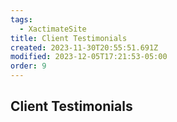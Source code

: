 ```yaml
---
tags:
  - XactimateSite
title: Client Testimonials
created: 2023-11-30T20:55:51.691Z
modified: 2023-12-05T17:21:53-05:00
order: 9
---
```


## Client Testimonials
